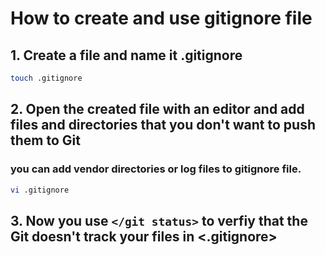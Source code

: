 # How to create and use gitignore file
## 1. Create a file and name it .gitignore
```bash
touch .gitignore
```
## 2. Open the created file with an editor and add files and directories that you don't want to push them to Git
### you can add vendor directories or log files to gitignore file.
```bash
vi .gitignore
```
## 3. Now you use `</git status>` to verfiy that the Git doesn't track your files in <.gitignore>

